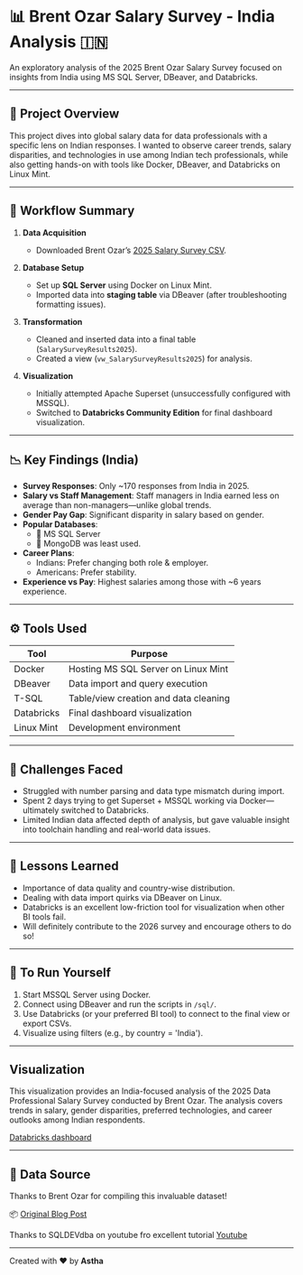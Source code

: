 # 📊 Brent Ozar Salary Survey - India Analysis 🇮🇳

An exploratory analysis of the 2025 Brent Ozar Salary Survey focused on insights from India using MS SQL Server, DBeaver, and Databricks.

---

## 📁 Project Overview

This project dives into global salary data for data professionals with a specific lens on Indian responses. I wanted to observe career trends, salary disparities, and technologies in use among Indian tech professionals, while also getting hands-on with tools like Docker, DBeaver, and Databricks on Linux Mint.

---

## 🧪 Workflow Summary

1. **Data Acquisition**
   - Downloaded Brent Ozar’s [2025 Salary Survey CSV](https://www.brentozar.com/archive/2025/01/announcing-the-2025-data-professional-salary-survey-results/).

2. **Database Setup**
   - Set up **SQL Server** using Docker on Linux Mint.
   - Imported data into **staging table** via DBeaver (after troubleshooting formatting issues).

3. **Transformation**
   - Cleaned and inserted data into a final table (`SalarySurveyResults2025`).
   - Created a view (`vw_SalarySurveyResults2025`) for analysis.

4. **Visualization**
   - Initially attempted Apache Superset (unsuccessfully configured with MSSQL).
   - Switched to **Databricks Community Edition** for final dashboard visualization.

---

## 📉 Key Findings (India)

- **Survey Responses**: Only ~170 responses from India in 2025.
- **Salary vs Staff Management**: Staff managers in India earned less on average than non-managers—unlike global trends.
- **Gender Pay Gap**: Significant disparity in salary based on gender.
- **Popular Databases**: 
  - 🥇 MS SQL Server
  - 🥉 MongoDB was least used.
- **Career Plans**:
  - Indians: Prefer changing both role & employer.
  - Americans: Prefer stability.
- **Experience vs Pay**: Highest salaries among those with ~6 years experience.

---

## ⚙️ Tools Used

| Tool                | Purpose                                |
|---------------------|----------------------------------------|
| Docker              | Hosting MS SQL Server on Linux Mint    |
| DBeaver             | Data import and query execution        |
| T-SQL               | Table/view creation and data cleaning  |
| Databricks          | Final dashboard visualization          |
| Linux Mint          | Development environment                |

---

## 🚧 Challenges Faced

- Struggled with number parsing and data type mismatch during import.
- Spent 2 days trying to get Superset + MSSQL working via Docker—ultimately switched to Databricks.
- Limited Indian data affected depth of analysis, but gave valuable insight into toolchain handling and real-world data issues.

---

## 🧠 Lessons Learned

- Importance of data quality and country-wise distribution.
- Dealing with data import quirks via DBeaver on Linux.
- Databricks is an excellent low-friction tool for visualization when other BI tools fail.
- Will definitely contribute to the 2026 survey and encourage others to do so!

---

## 📌 To Run Yourself

1. Start MSSQL Server using Docker.
2. Connect using DBeaver and run the scripts in `/sql/`.
3. Use Databricks (or your preferred BI tool) to connect to the final view or export CSVs.
4. Visualize using filters (e.g., by country = 'India').

---
## Visualization

This visualization provides an India-focused analysis of the 2025 Data Professional Salary Survey conducted by Brent Ozar. The analysis covers trends in salary, gender disparities, preferred technologies, and career outlooks among Indian respondents.

[Databricks dashboard](https://dbc-6421872d-ac6f.cloud.databricks.com/dashboardsv3/01f04792c68910c8a3e4d54416abb531/published?o=3774014382757505&f_89f4f076%7Ea48092b2=%257B%2522columns%2522%253A%255B%2522color%2522%252C%2522x%2522%255D%252C%2522rows%2522%253A%255B%255B%2522Private%2520business%2522%252C%2522Private%2520business%2522%255D%255D%257D)

---

## 🙏 Data Source

Thanks to Brent Ozar for compiling this invaluable dataset!

📦 [Original Blog Post](https://www.brentozar.com/archive/2025/01/announcing-the-2025-data-professional-salary-survey-results/)

Thanks to SQLDEVdba on youtube fro excellent tutorial
[Youtube](https://www.youtube.com/@SQLDevDBA)

---



Created with ❤️ by **Astha**  


